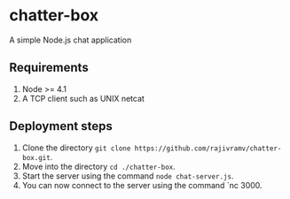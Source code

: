 # chatter-box
A simple Node.js chat application

## Requirements
1. Node >= 4.1
2. A TCP client such as UNIX netcat

## Deployment steps
1. Clone the directory `git clone https://github.com/rajivramv/chatter-box.git`.
2. Move into the directory `cd ./chatter-box`.
3. Start the server using the command `node chat-server.js`.
4. You can now connect to the server  using the command `nc <host-ip> 3000.